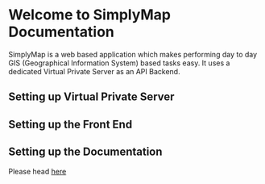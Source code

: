 # Welcome to SimplyMap Documentation

SimplyMap is a web based application which makes performing day to day GIS (Geographical Information System) based tasks easy.
It uses a dedicated Virtual Private Server as an API Backend.

## Setting up Virtual Private Server

## Setting up the Front End

## Setting up the Documentation 

Please head [here](usage.md)
